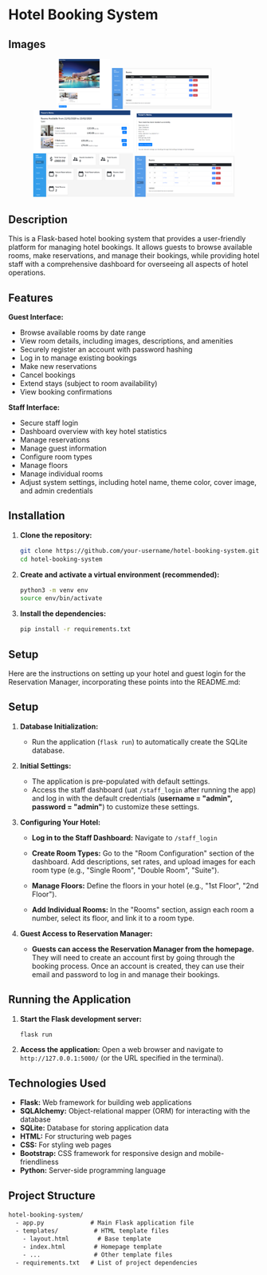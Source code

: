# Hotel Booking System

## Images

<p align="center">
  <img src="images/image0.png" height="100" />
  <img src="images/image1.png" width="200" />
  <img src="images/image2.png" width="200" />
  <img src="images/image3.png" width="200" />
  <img src="images/image4.png" width="200" />
  <img src="images/image5.png" width="200" />
</p>

## Description

This is a Flask-based hotel booking system that provides a user-friendly platform for managing hotel bookings. It allows guests to browse available rooms, make reservations, and manage their bookings, while providing hotel staff with a comprehensive dashboard for overseeing all aspects of hotel operations. 

## Features

**Guest Interface:**
- Browse available rooms by date range
- View room details, including images, descriptions, and amenities
- Securely register an account with password hashing
- Log in to manage existing bookings
- Make new reservations
- Cancel bookings
- Extend stays (subject to room availability)
- View booking confirmations

**Staff Interface:**
- Secure staff login
- Dashboard overview with key hotel statistics
- Manage reservations 
- Manage guest information 
- Configure room types 
- Manage floors 
- Manage individual rooms 
- Adjust system settings, including hotel name, theme color, cover image, and admin credentials


## Installation

1. **Clone the repository:**
   ```bash
   git clone https://github.com/your-username/hotel-booking-system.git
   cd hotel-booking-system 
   ```
2. **Create and activate a virtual environment (recommended):**
   ```bash
   python3 -m venv env
   source env/bin/activate
   ```
3. **Install the dependencies:**
   ```bash
   pip install -r requirements.txt
   ```

## Setup

Here are the instructions on setting up your hotel and guest login for the Reservation Manager, incorporating these points into the README.md:

## Setup

1. **Database Initialization:** 
   - Run the application (`flask run`) to automatically create the SQLite database.

2. **Initial Settings:**
   - The application is pre-populated with default settings.
   - Access the staff dashboard (uat `/staff_login` after running the app) and log in with the default credentials (**username = "admin", password = "admin"**) to customize these settings.

3. **Configuring Your Hotel:**

   - **Log in to the Staff Dashboard:**  Navigate to `/staff_login`
     
   - **Create Room Types:** Go to the "Room Configuration" section of the dashboard.  Add descriptions, set rates, and upload images for each room type (e.g., "Single Room", "Double Room", "Suite").

   - **Manage Floors:**  Define the floors in your hotel (e.g., "1st Floor", "2nd Floor").

   - **Add Individual Rooms:**  In the "Rooms" section, assign each room a number, select its floor, and link it to a room type.

4. **Guest Access to Reservation Manager:**

   - **Guests can access the Reservation Manager from the homepage.** They will need to create an account first by going through the booking process. Once an account is created, they can use their email and password to log in and manage their bookings.

## Running the Application

1. **Start the Flask development server:**
   ```bash
   flask run
   ```
2. **Access the application:** Open a web browser and navigate to `http://127.0.0.1:5000/` (or the URL specified in the terminal).

## Technologies Used

- **Flask:** Web framework for building web applications
- **SQLAlchemy:**  Object-relational mapper (ORM) for interacting with the database
- **SQLite:**  Database for storing application data
- **HTML:** For structuring web pages
- **CSS:** For styling web pages
- **Bootstrap:** CSS framework for responsive design and mobile-friendliness
- **Python:** Server-side programming language

## Project Structure

```
hotel-booking-system/
  - app.py             # Main Flask application file
  - templates/          # HTML template files
    - layout.html        # Base template
    - index.html        # Homepage template
    - ...               # Other template files
  - requirements.txt   # List of project dependencies
```
